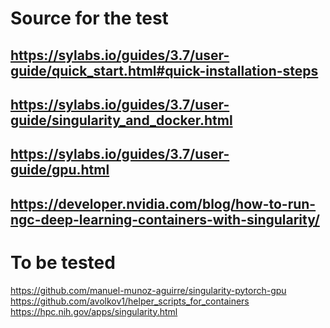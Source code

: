 
# Source for the test
## https://sylabs.io/guides/3.7/user-guide/quick_start.html#quick-installation-steps
## https://sylabs.io/guides/3.7/user-guide/singularity_and_docker.html
## https://sylabs.io/guides/3.7/user-guide/gpu.html
## https://developer.nvidia.com/blog/how-to-run-ngc-deep-learning-containers-with-singularity/


# To be tested
https://github.com/manuel-munoz-aguirre/singularity-pytorch-gpu
https://github.com/avolkov1/helper_scripts_for_containers
https://hpc.nih.gov/apps/singularity.html


